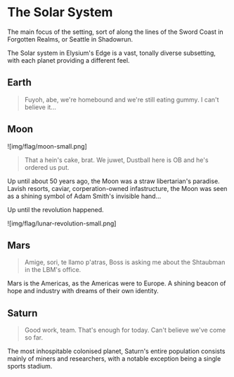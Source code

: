 # The Solar System

The main focus of the setting, sort of along the lines of the Sword Coast in Forgotten Realms,
or Seattle in Shadowrun.

The Solar system in Elysium's Edge is a vast, tonally diverse subsetting,
with each planet providing a different feel.

## Earth

> Fuyoh, abe, we're homebound and we're still eating gummy. I can't believe it...

## Moon

![img/flag/moon-small.png]

> That a hein's cake, brat. We juwet, Dustball here is OB and he's ordered us put.

Up until about 50 years ago, the Moon was a straw libertarian's paradise.
Lavish resorts, caviar, corperation-owned infastructure, the Moon was seen as a shining symbol of Adam Smith's invisible hand...

Up until the revolution happened.

![img/flag/lunar-revolution-small.png]

## Mars

> Amige, sori, te llamo p'atras, Boss is asking me about the Shtaubman in the LBM's office.

Mars is the Americas, as the Americas were to Europe.
A shining beacon of hope and industry with dreams of their own identity.

## Saturn

> Good work, team. That's enough for today. Can't believe we've come so far.

The most inhospitable colonised planet, Saturn's entire population consists mainly of miners and researchers,
with a notable exception being a single sports stadium.

